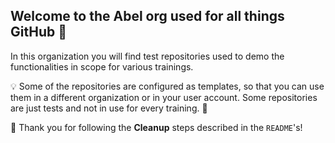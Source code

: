 ## Welcome to the Abel org used for all things GitHub 👋

In this organization you will find test repositories used to demo the functionalities in scope for various trainings.


:bulb: Some of the repositories are configured as templates, so that you can use them in a different organization or in your user account. Some repositories are just tests and not in use for every training. 🍿

:bow: Thank you for following the **Cleanup** steps described in the `README`'s!
